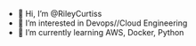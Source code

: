 - 👋 Hi, I’m @RileyCurtiss
- 👀 I’m interested in Devops//Cloud Engineering
- 🌱 I’m currently learning AWS, Docker, Python

<!---
RileyCurtiss/RileyCurtiss is a ✨ special ✨ repository because its `README.md` (this file) appears on your GitHub profile.
You can click the Preview link to take a look at your changes.
--->
